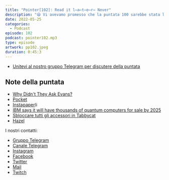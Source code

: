 ```yaml
---
title: "Pointer[102]: Read it l̶a̶t̶e̶r̶ Never"
description: "😆 Vi avevamo promesso che la puntata 100 sarebbe stata l'ultima, in realtà non ci credevamo neanche noi e infatti eccoci qua con una nuova chiacchierata senza ospiti, oggi ci siamo solo noi tre. 📰 Abbiamo approfittato di questa puntata per confrontarci sul modo in cui ognuno di noi utilizza i servizi di read it later. Li conoscete? Li utilizzate? Noi ci siamo resi conto di utilizzarli male e di essere accumulatori seriali di articoli che poi non leggeremo mai. Capita anche a voi? 🌑 Come saprete un altro argomento che ci appassiona è quello delle cryprovalute. Probabilmente negli ultimi giorni avrete sentito parlare del crollo di Luna e ovviamente non potevamo lasciarci sfuggire l'occasione di dire la nostra sull'argomento. Entrate nella nostra PointerChat e diteci la vostra!"
date: 2022-05-25
categories:
  - Podcast
episode: 102
podcast: pointer102.mp3
type: episode
artwork: pp102.jpeg
duration: 0:45:3
---
```


- [Unitevi al nostro gruppo Telegram per discutere della puntata](https://t.me/pointerpodcastgruppo)

## Note della puntata

- [Why Didn't They Ask Evans?](https://www.imdb.com/title/tt14829590/)
- [Pocket](https://getpocket.com/en/)
- [Instapaper](https://www.instapaper.com/u)li
- [IBM says it will have thousands of quantum computers for sale by 2025](https://www.techradar.com/in/news/ibm-says-it-will-have-thousands-of-quantum-computers-for-sale-by-2025)
- [Sbloccare tutti gli accessori in Tabbycat](https://t.me/pointerpodcastgruppo/6544)
- [Hazel](https://www.noodlesoft.com/)

I nostri contatti:

- [Gruppo Telegram](https://t.me/pointerpodcastgruppo)
- [Canale Telegram](https://t.me/PointerPodcast)
- [Instagram](https://www.instagram.com/pointerpodcast/)
- [Facebook](https://www.facebook.com/pointerPodcast/)
- [Twitter](https://twitter.com/PointerPodcast)
- [Mail](info@pointerpodcast.it)
- [Twitch](https://www.twitch.tv/pointerpodcast)
